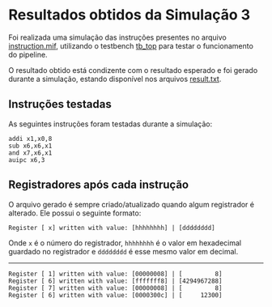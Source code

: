 # Resultados obtidos da Simulação 3

Foi realizada uma simulação das instruções presentes no arquivo [instruction.mif](instruction.mif), utilizando o testbench [tb_top](/verif/tb_top.sv) para testar o funcionamento do pipeline. 

O resultado obtido está condizente com o resultado esperado e foi gerado durante a simulação, estando disponível nos arquivos [result.txt](result.txt).

## Instruções testadas

As seguintes instruções foram testadas durante a simulação:

```assembly
addi x1,x0,8
sub x6,x6,x1
and x7,x6,x1
auipc x6,3
```

## Registradores após cada instrução

O arquivo gerado é sempre criado/atualizado quando algum registrador é alterado. Ele possui o seguinte formato:

```shell
Register [ x] written with value: [hhhhhhhh] | [dddddddd]
```
Onde `x` é o número do registrador, `hhhhhhhh` é o valor em hexadecimal guardado no registrador e `dddddddd` é esse mesmo valor em decimal.

---


```shell
Register [ 1] written with value: [00000008] | [         8]
Register [ 6] written with value: [fffffff8] | [4294967288]
Register [ 7] written with value: [00000008] | [         8]
Register [ 6] written with value: [0000300c] | [     12300]
```
